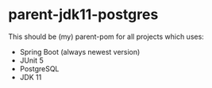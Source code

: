 # parent-jdk11-postgres

This should be (my) parent-pom for all projects which uses:
* Spring Boot (always newest version)
* JUnit 5
* PostgreSQL
* JDK 11